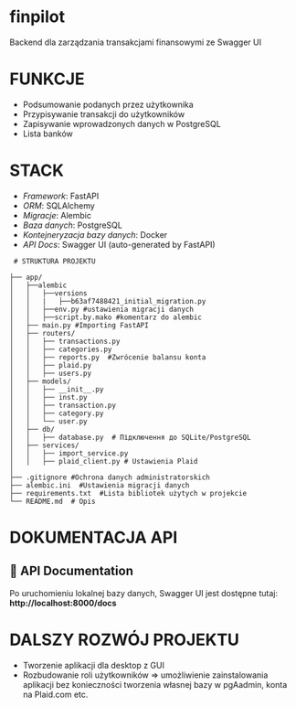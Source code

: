 # finpilot
Backend dla zarządzania transakcjami finansowymi ze Swagger UI

# FUNKCJE

- Podsumowanie podanych przez użytkownika 
- Przypisywanie transakcji do użytkowników
- Zapisywanie wprowadzonych danych w PostgreSQL
- Lista banków 

# STACK

- *Framework*: FastAPI
- *ORM*: SQLAlchemy
- *Migracje*: Alembic
- *Baza danych*: PostgreSQL
- *Kontejneryzacja bazy danych*: Docker
- *API Docs*: Swagger UI (auto-generated by FastAPI)

<pre lang="text"><code> # STRUKTURA PROJEKTU

├── app/
│   ├──alembic
│   │   ├──versions
│   │   |   ├──b63af7488421_initial_migration.py
│   │   ├──env.py #ustawienia migracji danych
│   │   ├──script.by.mako #komentarz do alembic
│   ├── main.py #Importing FastAPI
│   ├── routers/ 
│   │   ├── transactions.py
│   │   ├── categories.py 
│   │   ├── reports.py  #Zwrócenie balansu konta
│   │   ├── plaid.py
│   │   ├── users.py
│   ├── models/  
│   │   ├── __init__.py
│   │   ├── inst.py
│   │   ├── transaction.py
│   │   ├── category.py
│   │   └── user.py
│   ├── db/  
│   │   ├── database.py  # Підключення до SQLite/PostgreSQL   
│   ├── services/  
│   │   ├── import_service.py 
│   │   ├── plaid_client.py # Ustawienia Plaid
│   
├── .gitignore #Ochrona danych administratorskich
├── alembic.ini  #Ustawienia migracji danych
├── requirements.txt  #Lista bibliotek użytych w projekcie
└── README.md  # Opis  </code></pre>

# DOKUMENTACJA API

## 🧪 API Documentation

Po uruchomieniu lokalnej bazy danych, Swagger UI jest dostępne tutaj:  
**http://localhost:8000/docs**

# DALSZY ROZWÓJ PROJEKTU

- Tworzenie aplikacji dla desktop z GUI
- Rozbudowanie roli użytkowników => umożliwienie zainstalowania aplikacji bez konieczności tworzenia własnej bazy w pgAadmin, konta na Plaid.com etc.
